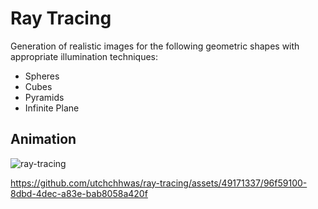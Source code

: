 # Ray Tracing

Generation of realistic images for the following geometric shapes with appropriate illumination techniques:
- Spheres
- Cubes
- Pyramids
- Infinite Plane

## Animation

![ray-tracing](https://github.com/utchchhwas/ray-tracing/assets/49171337/5151501b-5cc1-4034-88d2-753a9f2c2221)

https://github.com/utchchhwas/ray-tracing/assets/49171337/96f59100-8dbd-4dec-a83e-bab8058a420f

